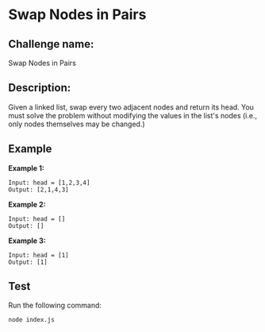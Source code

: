 # Swap Nodes in Pairs

## Challenge name: 

Swap Nodes in Pairs

## Description: 

Given a linked list, swap every two adjacent nodes and return its head. You must solve the problem without modifying the values in the list's nodes (i.e., only nodes themselves may be changed.)

## Example

**Example 1:**
```
Input: head = [1,2,3,4]
Output: [2,1,4,3]
```

**Example 2:**
```
Input: head = []
Output: []
```

**Example 3:**
```
Input: head = [1]
Output: [1]
```

## Test

Run the following command:
```
node index.js
```
